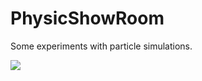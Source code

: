# PhysicShowRoom

Some experiments with particle simulations.
<p float="center">
  <img src="https://imgur.com/gallery/XFKtNkR" />
</p>
